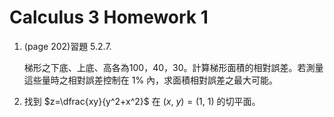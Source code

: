 # Calculus 3 Homework 1

1. (page 202)習題 5.2.7.
<ul>
	梯形之下底、上底、高各為100，40，30。計算梯形面積的相對誤差。若測量這些量時之相對誤差控制在 1% 內，求面積相對誤差之最大可能。
</ul>

2. 找到 $z=\dfrac{xy}{y^2+x^2}$ 在 $(x,\ y)=(1,\ 1)$ 的切平面。